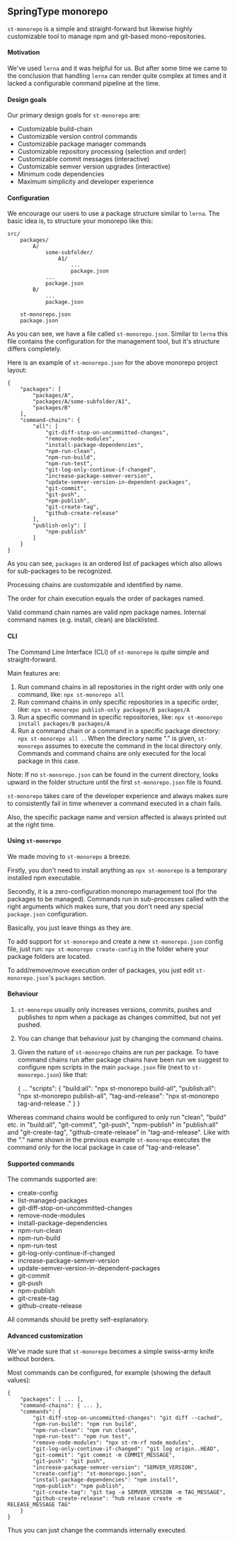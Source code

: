 ## SpringType monorepo

`st-monorepo` is a simple and straight-forward but likewise highly customizable 
tool to manage npm and git-based mono-repositories. 

#### Motivation

We've used `lerna` and it was helpful for us. But after some time we came to the 
conclusion that handling `lerna` can render quite complex at times and it lacked 
a configurable command pipeline at the time.

#### Design goals

Our primary design goals for `st-monorepo` are:
- Customizable build-chain 
- Customizable version control commands
- Customizable package manager commands
- Customizable repository processing (selection and order)
- Customizable commit messages (interactive)
- Customizable semver version upgrades (interactive)
- Minimum code dependencies
- Maximum simplicity and developer experience

#### Configuration

We encourage our users to use a package structure similar to `lerna`.
The basic idea is, to structure your monorepo like this:

    src/
        packages/
            A/
                some-subfolder/
                    A1/
                        ...
                        package.json
                ...
                package.json
            B/
                ...
                package.json

        st-monorepo.json
        package.json
        
As you can see, we have a file called `st-monorepo.json`.
Similar to `lerna` this file contains the configuration for the
management tool, but it's structure differs completely.

Here is an example of `st-monorepo.json` for the above monorepo 
project layout:

    {
        "packages": [
            "packages/A",
            "packages/A/some-subfolder/A1",
            "packages/B"
        ],
        "command-chains": {
            "all": [
                "git-diff-stop-on-uncommitted-changes",
                "remove-node-modules", 
                "install-package-dependencies", 
                "npm-run-clean", 
                "npm-run-build", 
                "npm-run-test", 
                "git-log-only-continue-if-changed",
                "increase-package-semver-version",
                "update-semver-version-in-dependent-packages",
                "git-commit",
                "git-push",
                "npm-publish",
                "git-create-tag",
                "github-create-release"
            ],
            "publish-only": [
                "npm-publish"
            ]
        }
    }

As you can see, `packages` is an ordered list of packages which
also allows for sub-packages to be recognized. 

Processing chains are customizable and identified by name.

The order for chain execution equals the order of packages named.

Valid command chain names are valid npm package names.
Internal command names (e.g. install, clean) are blacklisted.

#### CLI

The Command Line Interface (CLI) of `st-monorepo` is quite simple and straight-forward. 

Main features are:
1. Run command chains in all repositories in the right order with only one command, like:
   `npx st-monorepo all`
2. Run command chains in only specific repositories in a specific order, like: `npx st-monorepo publish-only packages/B packages/A`
3. Run a specific command in specific repositories, like: `npx st-monorepo install packages/B packages/A`
4. Run a command chain or a command in a specific package directory: `npx st-monorepo all .`.
   When the directory name "." is given, `st-monorepo` assumes to execute the command in the 
   local directory only. Commands and command chains are only executed for the local package in this case.
   
Note: If no `st-monorepo.json` can be found in the current directory, looks upward in the folder 
structure until the first `st-monorepo.json` file is found.

`st-monorepo` takes care of the developer experience and always makes sure to consistently
fail in time whenever a command executed in a chain fails. 

Also, the specific package name and version affected is always printed out at the right time.

#### Using `st-monorepo`

We made moving to `st-monorepo` a breeze. 

Firstly, you don't need to install anything as 
`npx st-monorepo` is a temporary installed npm executable.

Secondly, it is a zero-configuration monorepo management tool (for the
packages to be managed). Commands run in sub-processes called with the 
right arguments which makes sure, that you don't need any special 
`package.json` configuration.

Basically, you just leave things as they are.

To add support for `st-monorepo` and create a new `st-monorepo.json` config file, just run: `npx st-monorepo create-config` 
in the folder where your package folders are located.

To add/remove/move execution order of packages, you just edit `st-monorepo.json`'s `packages` section.

#### Behaviour

1. `st-monorepo` usually only increases versions, commits, pushes and publishes to npm
when a package as changes committed, but not yet pushed.

2. You can change that behaviour just by changing the command chains.

3. Given the nature of `st-monorepo` chains are run per package. 
To have command chains run after package chains have been run we suggest 
to configure npm scripts in the main `package.json` file (next to `st-monorepo.json`) like that:


    {
        ...
        "scripts": {
            "build:all": "npx st-monorepo build-all",
            "publish:all": "npx st-monorepo publish-all",
            "tag-and-release": "npx st-monorepo tag-and-release ."
        }
    }
    
Whereas command chains would be configured to only run "clean", "build" etc. in "build:all",
"git-commit", "git-push", "npm-publish" in "publish:all" and "git-create-tag", "github-create-release" in "tag-and-release".
Like with the "." name shown in the previous example `st-monorepo` executes the command only for the local package in case of "tag-and-release". 

#### Supported commands

The commands supported are:

- create-config
- list-managed-packages
- git-diff-stop-on-uncommitted-changes
- remove-node-modules 
- install-package-dependencies 
- npm-run-clean 
- npm-run-build 
- npm-run-test 
- git-log-only-continue-if-changed
- increase-package-semver-version
- update-semver-version-in-dependent-packages
- git-commit
- git-push
- npm-publish
- git-create-tag
- github-create-release

All commands should be pretty self-explanatory.

#### Advanced customization

We've made sure that `st-monorepo` becomes a simple swiss-army knife without borders.

Most commands can be configured, for example (showing the default values):

    {
        "packages": [ ... ],
        "command-chains": { ... },
        "commands": {
            "git-diff-stop-on-uncommitted-changes": "git diff --cached",
            "npm-run-build": "npm run build",
            "npm-run-clean": "npm run clean",
            "npm-run-test": "npm run test",
            "remove-node-modules": "npx st-rm-rf node_modules",
            "git-log-only-continue-if-changed": "git log origin..HEAD",
            "git-commit": "git commit -m COMMIT_MESSAGE",
            "git-push": "git push",
            "increase-package-semver-version": "SEMVER_VERSION",
            "create-config": "st-monorepo.json",
            "install-package-dependencies": "npm install",
            "npm-publish": "npm publish",
            "git-create-tag": "git tag -a SEMVER_VERSION -m TAG_MESSAGE",
            "github-create-release": "hub release create -m RELEASE_MESSAGE TAG"
        }
    }
    
Thus you can just change the commands internally executed.
